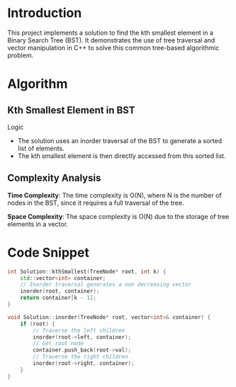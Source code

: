 # Introduction
This project implements a solution to find the kth smallest element in a Binary Search Tree (BST). It demonstrates the use of tree traversal and vector manipulation in C++ to solve this common tree-based algorithmic problem.

# Algorithm

## Kth Smallest Element in BST
Logic
- The solution uses an inorder traversal of the BST to generate a sorted list of elements.
- The kth smallest element is then directly accessed from this sorted list.

## Complexity Analysis
**Time Complexity**: The time complexity is O(N), where N is the number of nodes in the BST, since it requires a full traversal of the tree.

**Space Complexity**: The space complexity is O(N) due to the storage of tree elements in a vector.

# Code Snippet
```cpp
int Solution::kthSmallest(TreeNode* root, int k) {
    std::vector<int> container;
    // Inorder traversal generates a non decreasing vector
    inorder(root, container);
    return container[k - 1];
}

void Solution::inorder(TreeNode* root, vector<int>& container) {
    if (root) {
        // Traverse the left children
        inorder(root->left, container);
        // Get root node
        container.push_back(root->val);
        // Traverse the right children
        inorder(root->right, container);
    }
}
```
